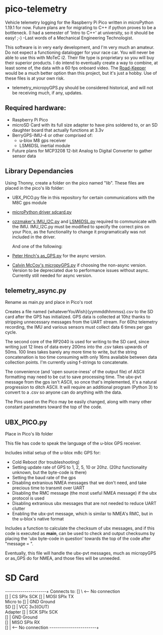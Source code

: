 # pico-telemetry
Vehicle telemetry logging for the Raspberry Pi Pico written in microPython 1.19.1 for now. Future plans are for migrating to C++ if python proves to be a bottleneck. (I had a semester of 'Intro to C++' at university, so it should be easy! ;-) -Last words of a Mechanical Engineering Technologist.

This software is in very early development, and I'm very much an amateur. Do not expect a functioning datalogger for your race car. You will never be able to use this with MoTeC i2. Their file type is proprietary so you will buy their superior products. I do intend to eventually create a way to combine, at least some of, the data with a 60 fps onboard video. The [Road-Keeper](https://www.race-keeper.com/) would be a much better option than this project, but it's just a hobby. Use of these files is at your own risk.

 * telemetry_micropyGPS.py should be considered historical, and will not be receiving much, if any, updates.
## Required hardware:
 * Raspberry Pi Pico
 * microSD Card with its full size adapter to have pins soldered to, or an SD daughter board that actually functions at 3.3v
 * BerryGPS-IMU-4 or other comprised of:
   - u-blox M8 gps receiver
   - LSM6DSL inertial module
 * Future plans for MCP3208 12-bit Analog to Digital Converter to gather sensor data
## Library Dependancies
Using Thonny, create a folder on the pico named "lib". These files are placed in the pico's lib folder:
 * UBX_PICO.py file in this repository for certain communications with the M8C gps module
 * [microPython driver sdcard.py](https://github.com/micropython/micropython/tree/master/drivers/sdcard)
 * [ozzmaker's IMU_I2C.py](https://github.com/ozzmaker/BerryIMU/tree/master/PicoMicroPython) and [LSM6DSL.py](https://github.com/ozzmaker/BerryIMU/tree/master/PicoMicroPython) required to communicate with the IMU. IMU_I2C.py must be modified to specify the correct pins on your Pico, as the functionality to change it programatically was not included in the driver.

   And one of the following:
 * [Peter Hinch's as_GPS.py](https://github.com/peterhinch/micropython-async/tree/master/v3/as_drivers/as_GPS) for the async version.
 * [Calvin McCoy's micropyGPS.py](https://github.com/inmcm/micropyGPS) if choosing the non-async version. Version to be depreciated due to performance issues without async. Currently still needed for async version.
## telemetry_async.py
Rename as main.py and place in Pico's root

Creates a file named {whateverYouWish}{yymmddhhmmss}.csv to the SD card after the GPS has initialized. GPS data is collected at 10hz thanks to stripping unnecessary messages from the UART stream. For 60hz telemetry recording, the IMU and various sensors must collect data 6 times per gps cycle. 

The second core of the RP2040 is used for writing to the SD card, since writing just 12 lines of data every 200ms into the .csv takes upwards of 50ms. 100 lines takes barely any more time to write, but the string concatenation is too time consuming with only 16ms available between data collection points. I'm currently using f-strings to concatenate. 

The convenience (and 'open source-iness' of the output file) of ASCII formatting may need to be cut to save processing time. The ubx-pvt message from the gps isn't ASCII, so once that's implemented, it's a natural progression to ditch ASCII. It will require an additional program (Python 3) to convert to a .csv so anyone can do anything with the data. 

The Pins used on the Pico may be easily changed, along with many other constant parameters toward the top of the code.
## UBX_PICO.py
Place in Pico's lib folder

This file has code to speak the language of the u-blox GPS receiver.

Includes initial setup of the u-blox m8c GPS for:
 * Cold Reboot (for troubleshooting)
 * Setting update rate of GPS to 1, 2, 5, 10 or 20hz. (20hz functionality unknown, but the byte-code is there)
 * Setting the baud rate of the gps
 * Disabling extranious NMEA messages that we don't need, and take precious time to transmit over UART
 * Disabling the RMC message (the most useful NMEA message) if the ubx protocol is used
 * Disabling extranious ubx messages that are not needed to reduce UART clutter
 * Enabling the ubx-pvt message, which is similar to NMEA's RMC, but in the u-blox's native format

Includes a function to calculate the checksum of ubx messages, and if this code is executed as __main__, can be used to check and output checksums by placing the 'ubx byte-code in question' towards the top of the code after "message = ".

Eventually, this file will handle the ubx-pvt messages, much as micropyGPS or as_GPS do for NMEA, and those files will be unneeded.
# SD Card



---------------------+             Connects to:
                   []  \   <-- No connection      
                     [] |  CS       SPIx SCK
                     [] |  MOSI     SPIx TX      
       Micro to      [] |  GND      Ground     
         SD          [] |  VCC      3v3(OUT)  
       Adapter       [] |  SCK      SPIx SCK   
                     [] |  GND      Ground    
                     [] |  MISO     SPIx RX   
                     [] |  <-- No connection 
------------------------+

